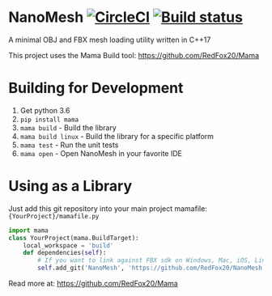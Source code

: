 # NanoMesh [![CircleCI](https://circleci.com/gh/RedFox20/NanoMesh.svg?style=svg)](https://circleci.com/gh/RedFox20/NanoMesh) [![Build status](https://ci.appveyor.com/api/projects/status/02dnqbcspoxpxcob/branch/master?svg=true)](https://ci.appveyor.com/project/RedFox20/nanomesh/branch/master)
A minimal OBJ and FBX mesh loading utility written in C++17

This project uses the Mama Build tool: https://github.com/RedFox20/Mama


# Building for Development
1. Get python 3.6
2. `pip install mama`
3. `mama build` - Build the library
4. `mama build linux` - Build the library for a specific platform
5. `mama test` - Run the unit tests
6. `mama open` - Open NanoMesh in your favorite IDE


# Using as a Library
Just add this git repository into your main project mamafile: `{YourProject}/mamafile.py`
```py
import mama
class YourProject(mama.BuildTarget):
    local_workspace = 'build'
    def dependencies(self):
        # If you want to link against FBX sdk on Windows, Mac, iOS, Linux then remove NO_FBX
        self.add_git('NanoMesh', 'https://github.com/RedFox20/NanoMesh.git', args=['NO_FBX'])

```
Read more at: https://github.com/RedFox20/Mama
